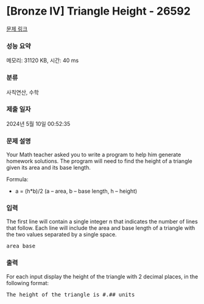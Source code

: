 # [Bronze IV] Triangle Height - 26592 

[문제 링크](https://www.acmicpc.net/problem/26592) 

### 성능 요약

메모리: 31120 KB, 시간: 40 ms

### 분류

사칙연산, 수학

### 제출 일자

2024년 5월 10일 00:52:35

### 문제 설명

<p>Your Math teacher asked you to write a program to help him generate homework solutions. The program will need to find the height of a triangle given its area and its base length.</p>

<p>Formula:</p>

<ul>
	<li>a = (h*b)/2 (a – area, b – base length, h – height)</li>
</ul>

### 입력 

 <p>The first line will contain a single integer n that indicates the number of lines that follow. Each line will include the area and base length of a triangle with the two values separated by a single space.</p>

<pre>area base</pre>

### 출력 

 <p>For each input display the height of the triangle with 2 decimal places, in the following format:</p>

<pre>The height of the triangle is #.## units</pre>

